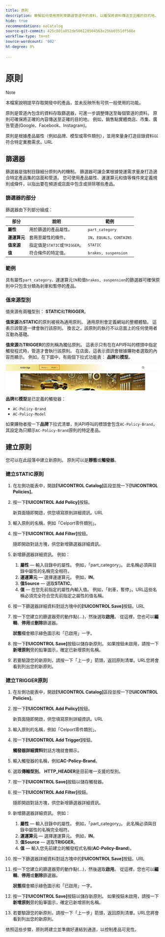 ```yaml
---
title: 原則
description: 瞭解如何使用原則來篩選管道中的資料，以確保將資料傳送至正確的目的地。
hide: true
recommendations: noCatalog
source-git-commit: 425c801a852de566120504563e256b0351df588e
workflow-type: tm+mt
source-wordcount: '902'
ht-degree: 0%

---
```


# 原則

>[!NOTE]
>
>本檔案說明提早存取開發中的產品，並未反映所有可供一般使用的功能。

原則是管道內包含的資料存取篩選器，可進一步調整傳送至每個管道的資料。 原則可確保將正確的內容傳送至正確的目的地。 例如，銷售點實體商店、市集、廣告管道(Google、Facebook、Instagram)。

原則是根據產品屬性（例如品牌、模型或零件類別），並用來量身打造目錄資料以符合特定業務需求。&#x200B;URL

## 篩選器

篩選器是強制目錄細分原則內的機制。 篩選器可讓企業根據營運需求量身打造適合特定產品集的店面和管道。 您可使用產品屬性、運運算元和值等條件來定義規則或條件，以指出要在頻道或店面中包含或排除哪些產品。

### 篩選器的部分

篩選器由下列部分組成：

| 部分 | 說明 | 範例 |
|---|---|---|
| **屬性** | 用於篩選的產品屬性。 | `part_category` |
| **運運算元** | 套用至屬性的條件。 | `IN`，`EQUALS`，`CONTAINS` |
| **值來源** | 指定值是`STATIC`或`TRIGGER`。 | `STATIC` |
| **值** | 符合條件的特定值。 | `brakes, suspension` |

### 範例

具有屬性`part_category`、運運算元`IN`和值`brakes, suspension`的篩選器可確保原則中只包含分類為剎車和暫停的產品。

### 值來源型別

值來源有兩種型別： **STATIC**&#x200B;和&#x200B;**TRIGGER**。

**值來源**&#x200B;為&#x200B;**STATIC**&#x200B;的原則被視為通用原則。 通用原則會定義網站的整體體驗。 這表示該管道一律會執行該原則。 換言之，該原則的執行不以店面上的任何使用者互動為基礎。

**值來源**&#x200B;為&#x200B;**TRIGGER**&#x200B;的原則稱為獨佔原則。 這表示只有在在API呼叫的標頭中指定觸發程式時，管道才會執行該原則。 在店面，這表示資訊會根據購物者選取的內容而顯示。 例如，在下圖中，有兩個下拉式功能表： **品牌**&#x200B;和&#x200B;**模型**。

![店面上的觸發值來源](../assets/policy-trigger.png)

**品牌**&#x200B;和&#x200B;**模型**&#x200B;是已定義的觸發器：

- `AC-Policy-Brand`
- `AC-Policy-Model`

如果購物者按一下&#x200B;**品牌**&#x200B;下拉式清單，則API呼叫的標頭會包含`AC-Policy-Brand`，其設定為只顯示`AC-Policy-Brand`原則的特定產品。

## 建立原則

您可以在此段落中建立新原則。 原則可以是&#x200B;**靜態**&#x200B;或&#x200B;**觸發器**。

### 建立STATIC原則

1. 在左側功能表中，開啟&#x200B;**[!UICONTROL Catalog]**&#x200B;區段並按一下&#x200B;**[!UICONTROL Policies]**。

1. 按一下&#x200B;**[!UICONTROL Add Policy]**&#x200B;按鈕。

   新頁面隨即開啟，供您填寫原則詳細資訊。&#x200B;URL

1. 輸入原則的名稱，例如「Celport零件類別」。

1. 按一下&#x200B;**[!UICONTROL Add Filter]**&#x200B;按鈕。

   隨即開啟對話方塊，供您新增篩選器詳細資訊。

1. 新增篩選器詳細資訊。 例如：

   1. **屬性** — 輸入目錄中的屬性。 例如，「part_category」。 此名稱必須與目錄中屬性的名稱完全相符。
   1. **運運算元** — 選擇運運算元。 例如，**IN**。&#x200B;
   1. **值Source** — 選取&#x200B;**STATIC**。&#x200B;
   1. **值** — 在您先前指定的屬性內輸入值。 例如，「剎車，暫停」。&#x200B;URL這些名稱必須完全符合您先前指定之屬性的值名稱。

1. 按一下篩選器詳細資料對話方塊中的&#x200B;**[!UICONTROL Save]**&#x200B;按鈕。&#x200B;URL

1. 按一下您建立的篩選器旁的動作點(...)，然後選取&#x200B;**啟用**。 從這裡，您也可以&#x200B;**編輯**、**停用**&#x200B;或&#x200B;**刪除**&#x200B;篩選器。

   **狀態**&#x200B;欄會顯示綠色圖示和「已啟用」一字。

1. 按一下&#x200B;**[!UICONTROL Save]**&#x200B;按鈕以儲存新原則&#x200B;。 如果按鈕未啟用，請按一下&#x200B;**新增原則**&#x200B;旁的鉛筆圖示，確定已新增原則名稱。

1. 若要驗證您的新原則，請按一下「上一步」箭頭，返回原則清單。&#x200B;URL您將會看到列出您的新原則。

### 建立TRIGGER原則

1. 在左側功能表中，開啟&#x200B;**[!UICONTROL Catalog]**&#x200B;區段並按一下&#x200B;**[!UICONTROL Policies]**。

1. 按一下&#x200B;**[!UICONTROL Add Policy]**&#x200B;按鈕。

   新頁面隨即開啟，供您填寫原則詳細資訊。&#x200B;URL

1. 輸入原則的名稱，例如「Celport零件類別」。

1. 按一下&#x200B;**[!UICONTROL Add Trigger]**&#x200B;按鈕。

   **觸發器詳細資料**&#x200B;對話方塊就會顯示。

1. 輸入觸發器的名稱，例如&#x200B;**AC-Policy-Brand**。

1. 選取&#x200B;**傳輸型別**。 **HTTP_HEADER**&#x200B;是目前唯一支援的型別。

1. 按一下&#x200B;**[!UICONTROL Save]**&#x200B;按鈕以儲存觸發器。

1. 按一下&#x200B;**[!UICONTROL Add Filter]**&#x200B;按鈕。

   隨即開啟對話方塊，供您新增篩選器詳細資訊。

1. 新增篩選器詳細資訊。 例如：

   1. **屬性** — 輸入目錄中的屬性。 例如，「part_category」。 此名稱必須與目錄中屬性的名稱完全相符。
   1. **運運算元** — 選擇運運算元。 例如，**IN**。&#x200B;
   1. **值Source** — 選取&#x200B;**TRIGGER**&#x200B;。
   1. **值** — 輸入您先前建立的觸發程式名稱(**AC-Policy-Brand**)。

1. 按一下篩選器詳細資料對話方塊中的&#x200B;**[!UICONTROL Save]**&#x200B;按鈕。&#x200B;URL

1. 按一下您建立的篩選器旁的動作點(...)，然後選取&#x200B;**啟用**。 從這裡，您也可以&#x200B;**編輯**、**停用**&#x200B;或&#x200B;**刪除**&#x200B;篩選器。

   **狀態**&#x200B;欄會顯示綠色圖示和「已啟用」一字。

1. 按一下&#x200B;**[!UICONTROL Save]**&#x200B;按鈕以儲存新原則&#x200B;。 如果按鈕未啟用，請按一下&#x200B;**新增原則**&#x200B;旁的鉛筆圖示，確定已新增原則名稱。

1. 若要驗證您的新原則，請按一下「上一步」箭頭，返回原則清單。&#x200B;URL您將會看到列出您的新原則。

依照這些步驟，原則將建立並準備好連結到通道，以控制產品可見性。
